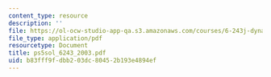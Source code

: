 ```yaml
---
content_type: resource
description: ''
file: https://ol-ocw-studio-app-qa.s3.amazonaws.com/courses/6-243j-dynamics-of-nonlinear-systems-fall-2003/b83fff9fdbb203dc80452b193e4894ef_ps5sol_6243_2003.pdf
file_type: application/pdf
resourcetype: Document
title: ps5sol_6243_2003.pdf
uid: b83fff9f-dbb2-03dc-8045-2b193e4894ef
---
```

